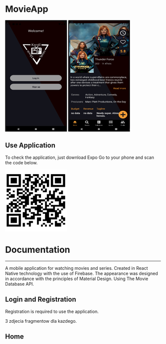# MovieApp

<span align="center"><img width="200px" height="360px" src="docs/menu.PNG"></span>
<span align="center"><img width="200px" height="360px" src="docs/moviedatail.PNG"></span>

## Use Application
To check the application, just download Expo Go to your phone and scan the code below. 

<span align="center"><img width="200px" height="200px" src="docs/qr.PNG"></span>

# Documentation
----------------------------------------------------------------------------------------------

A mobile application for watching movies and series. Created in React Native technology with the use of Firebase. 
The appearance was designed in accordance with the principles of Material Design. Using The Movie Database API. 

## Login and Registration
Registration is required to use the application. 

3 zdjecia fragmentow dla kazdego.

## Home 


